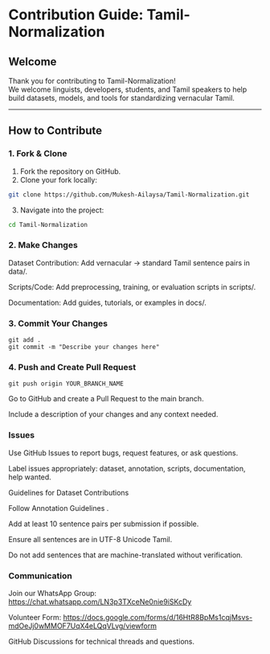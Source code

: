# Contribution Guide: Tamil-Normalization

## Welcome
Thank you for contributing to Tamil-Normalization!  
We welcome linguists, developers, students, and Tamil speakers to help build datasets, models, and tools for standardizing vernacular Tamil.

---

## How to Contribute

### 1. Fork & Clone
1. Fork the repository on GitHub.  
2. Clone your fork locally:
```bash
git clone https://github.com/Mukesh-Ailaysa/Tamil-Normalization.git
```
3. Navigate into the project:
```bash
cd Tamil-Normalization
```
### 2. Make Changes

Dataset Contribution: Add vernacular → standard Tamil sentence pairs in data/.

Scripts/Code: Add preprocessing, training, or evaluation scripts in scripts/.

Documentation: Add guides, tutorials, or examples in docs/.

### 3. Commit Your Changes
```
git add .
git commit -m "Describe your changes here"
```
### 4. Push and Create Pull Request
```
git push origin YOUR_BRANCH_NAME
```

Go to GitHub and create a Pull Request to the main branch.

Include a description of your changes and any context needed.

### Issues

Use GitHub Issues to report bugs, request features, or ask questions.

Label issues appropriately: dataset, annotation, scripts, documentation, help wanted.

Guidelines for Dataset Contributions

Follow Annotation Guidelines
.

Add at least 10 sentence pairs per submission if possible.

Ensure all sentences are in UTF-8 Unicode Tamil.

Do not add sentences that are machine-translated without verification.

### Communication

Join our WhatsApp Group: https://chat.whatsapp.com/LN3p3TXceNe0nie9iSKcDy

Volunteer Form: https://docs.google.com/forms/d/16HtR8BpMs1cqjMsvs-mdOeJj0wMMOF7UqX4eLQqVLvg/viewform

GitHub Discussions for technical threads and questions.
